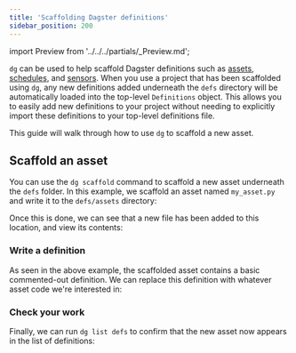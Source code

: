 ```yaml
---
title: 'Scaffolding Dagster definitions'
sidebar_position: 200
---
```


import Preview from '../../../partials/\_Preview.md';

<Preview />

`dg` can be used to help scaffold Dagster definitions such as [assets](/guides/build/assets/), [schedules](/guides/automate/schedules/), and [sensors](/guides/automate/sensors/). When you use a project that has been scaffolded using `dg`, any new definitions added underneath the `defs` directory will be automatically loaded into the top-level `Definitions` object. This allows you to easily add new definitions to your project without needing to explicitly import these definitions to your top-level definitions file.

This guide will walk through how to use `dg` to scaffold a new asset.

## Scaffold an asset

You can use the `dg scaffold` command to scaffold a new asset underneath the `defs` folder. In this example, we scaffold an asset named `my_asset.py` and write it to the `defs/assets` directory:

<CliInvocationExample path="docs_beta_snippets/docs_beta_snippets/guides/dg/dagster-definitions/1-scaffold.txt"  />

Once this is done, we can see that a new file has been added to this location, and view its contents:

<CliInvocationExample path="docs_beta_snippets/docs_beta_snippets/guides/dg/dagster-definitions/2-tree.txt"  />
<CliInvocationExample path="docs_beta_snippets/docs_beta_snippets/guides/dg/dagster-definitions/3-cat.txt"  />

### Write a definition

As seen in the above example, the scaffolded asset contains a basic commented-out definition. We can replace this definition with whatever asset code we're interested in:

<CliInvocationExample path="docs_beta_snippets/docs_beta_snippets/guides/dg/dagster-definitions/4-written-asset.py"  />

### Check your work

Finally, we can run `dg list defs` to confirm that the new asset now appears in the list of definitions:

<CliInvocationExample path="docs_beta_snippets/docs_beta_snippets/guides/dg/dagster-definitions/5-list-defs.txt"  />